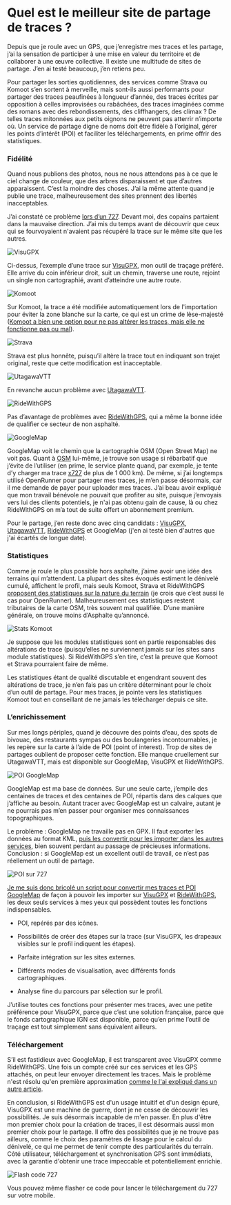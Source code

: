# Quel est le meilleur site de partage de traces ?

Depuis que je roule avec un GPS, que j’enregistre mes traces et les partage, j’ai la sensation de participer à une mise en valeur du territoire et de collaborer à une œuvre collective. Il existe une multitude de sites de partage. J’en ai testé beaucoup, j’en retiens peu.<span id="more-64753"></span>

Pour partager les sorties quotidiennes, des services comme Strava ou Komoot s’en sortent à merveille, mais sont-ils aussi performants pour partager des traces peaufinées à longueur d’année, des traces écrites par opposition à celles improvisées ou rabâchées, des traces imaginées comme des romans avec des rebondissements, des cliffhangers, des climax ? De telles traces mitonnées aux petits oignons ne peuvent pas atterrir n’importe où. Un service de partage digne de noms doit être fidèle à l’original, gérer les points d’intérêt (POI) et faciliter les téléchargements, en prime offrir des statistiques.

### Fidélité

Quand nous publions des photos, nous ne nous attendons pas à ce que le ciel change de couleur, que des arbres disparaissent et que d’autres apparaissent. C’est la moindre des choses. J’ai la même attente quand je publie une trace, malheureusement des sites prennent des libertés inacceptables.

J’ai constaté ce problème [lors d’un 727](https://tcrouzet.com/727tour). Devant moi, des copains partaient dans la mauvaise direction. J’ai mis du temps avant de découvrir que ceux qui se fourvoyaient n'avaient pas récupéré la trace sur le même site que les autres.

![VisuGPX](https://tcrouzet.com/images_tc/2023/02/visu01.jpg)

Ci-dessus, l’exemple d’une trace sur [VisuGPX](https://www.visugpx.com/), mon outil de traçage préféré. Elle arrive du coin inférieur droit, suit un chemin, traverse une route, rejoint un single non cartographié, avant d’atteindre une autre route.

![Komoot](https://tcrouzet.com/images_tc/2023/02/komoot01.jpg)

Sur Komoot, la trace a été modifiée automatiquement lors de l'importation pour éviter la zone blanche sur la carte, ce qui est un crime de lèse-majesté ([Komoot a bien une option pour ne pas altérer les traces, mais elle ne fonctionne pas ou mal](https://tcrouzet.com/2021/05/27/gaffe-komoot-est-bugue/)).

![Strava](https://tcrouzet.com/images_tc/2022/12/strava02.jpg)

Strava est plus honnête, puisqu’il altère la trace tout en indiquant son trajet original, reste que cette modification est inacceptable.

![UtagawaVTT](https://tcrouzet.com/images_tc/2023/02/utavtt01.jpg)

En revanche aucun problème avec [UtagawaVTT](https://www.utagawavtt.com/).

![RideWithGPS](https://tcrouzet.com/images_tc/2023/02/ridewith01.jpg)

Pas d’avantage de problèmes avec [RideWithGPS](https://ridewithgps.com/), qui a même la bonne idée de qualifier ce secteur de non asphalté.

![GoogleMap](https://tcrouzet.com/images_tc/2023/02/gmap01.png)

GoogleMap voit le chemin que la cartographie OSM (Open Street Map) ne voit pas. Quant à [OSM](https://www.openstreetmap.org/) lui-même, je trouve son usage si rébarbatif que j’évite de l’utiliser (en prime, le service plante quand, par exemple, je tente d’y charger ma trace [x727](/727-english/) de plus de 1 000 km). De même, si j’ai longtemps utilisé OpenRunner pour partager mes traces, je m’en passe désormais, car il me demande de payer pour uploader mes traces. J’ai beau avoir expliqué que mon travail bénévole ne pouvait que profiter au site, puisque j’envoyais vers lui des clients potentiels, je n'ai pas obtenu gain de cause, là ou chez RideWithGPS on m’a tout de suite offert un abonnement premium.

Pour le partage, j’en reste donc avec cinq candidats : [VisuGPX](https://www.visugpx.com/), [UtagawaVTT](https://www.utagawavtt.com/), [RideWithGPS](https://ridewithgps.com/) et GoogleMap (j'en ai testé bien d'autres que j'ai écartés de longue date).

### Statistiques

Comme je roule le plus possible hors asphalte, j’aime avoir une idée des terrains qui m’attendent. La plupart des sites évoqués estiment le dénivelé cumulé, affichent le profil, mais seuls Komoot, Strava et RideWithGPS [proposent des statistiques sur la nature du terrain](https://tcrouzet.com/2022/12/21/comment-evaluer-le-pourcentage-dasphalte-dune-trace/) (je crois que c’est aussi le cas pour OpenRunner). Malheureusement ces statistiques restent tributaires de la carte OSM, très souvent mal qualifiée. D’une manière générale, on trouve moins d’Asphalte qu’annoncé.

![Stats Komoot](https://tcrouzet.com/images_tc/2023/02/statskomoot1.png)

Je suppose que les modules statistiques sont en partie responsables des altérations de trace (puisqu’elles ne surviennent jamais sur les sites sans module statistiques). Si RideWithGPS s’en tire, c’est la preuve que Komoot et Strava pourraient faire de même.

Les statistiques étant de qualité discutable et engendrant souvent des altérations de trace, je n’en fais pas un critère déterminant pour le choix d’un outil de partage. Pour mes traces, je pointe vers les statistiques Komoot tout en conseillant de ne jamais les télécharger depuis ce site.

### L’enrichissement

Sur mes longs périples, quand je découvre des points d’eau, des spots de bivouac, des restaurants sympas ou des boulangeries incontournables, je les repère sur la carte à l’aide de POI (point of interest). Trop de sites de partages oublient de proposer cette fonction. Elle manque cruellement sur UtagawaVTT, mais est disponible sur GoogleMap, VisuGPX et RideWithGPS.

![POI GoogleMap](https://tcrouzet.com/images_tc/2023/02/gouglemap.png)

GoogleMap est ma base de données. Sur une seule carte, j’empile des centaines de traces et des centaines de POI, répartis dans des calques que j’affiche au besoin. Autant tracer avec GoogleMap est un calvaire, autant je ne pourrais pas m’en passer pour organiser mes connaissances topographiques.

Le problème : GoogleMap ne travaille pas en GPX. Il faut exporter les données au format KML, [puis les convertir pour les importer dans les autres services](https://www.gpsvisualizer.com/convert_input), bien souvent perdant au passage de précieuses informations. Conclusion : si GoogleMap est un excellent outil de travail, ce n’est pas réellement un outil de partage.

![POI sur 727](https://tcrouzet.com/images_tc/2023/02/visu727.jpg)

[Je me suis donc bricolé un script pour convertir mes traces et POI GoogleMap](https://bikepacking.000webhostapp.com/gpx/) de façon à pouvoir les importer sur [VisuGPX](https://www.visugpx.com/) et [RideWithGPS](https://ridewithgps.com/), les deux seuls services à mes yeux qui possèdent toutes les fonctions indispensables.

- POI, repérés par des icônes.

- Possibilités de créer des étapes sur la trace (sur VisuGPX, les drapeaux visibles sur le profil indiquent les étapes).

- Parfaite intégration sur les sites externes.

- Différents modes de visualisation, avec différents fonds cartographiques.

- Analyse fine du parcours par sélection sur le profil.

J’utilise toutes ces fonctions pour présenter mes traces, avec une petite préférence pour VisuGPX, parce que c’est une solution française, parce que le fonds cartographique IGN est disponible, parce qu’en prime l’outil de traçage est tout simplement sans équivalent ailleurs.

### Téléchargement

S’il est fastidieux avec GoogleMap, il est transparent avec VisuGPX comme RideWithGPS. Une fois un compte créé sur ces services et les GPS attachés, on peut leur envoyer directement les traces. Mais le problème n'est résolu qu'en première approximation [comme le l'ai expliqué dans un autre article](https://tcrouzet.com/2023/02/10/comment-installer-une-trace-sur-garmin/).

En conclusion, si RideWithGPS est d'un usage intuitif et d'un design épuré, VisuGPX est une machine de guerre, dont je ne cesse de découvrir les possibilités. Je suis désormais incapable de m'en passer. En plus d'être mon premier choix pour la création de traces, il est désormais aussi mon premier choix pour le partage. Il offre des possibilités que je ne trouve pas ailleurs, comme le choix des paramètres de lissage pour le calcul du dénivelé, ce qui me permet de tenir compte des particularités du terrain. Côté utilisateur, téléchargement et synchronisation GPS sont immédiats, avec la garantie d'obtenir une trace impeccable et potentiellement enrichie.

![Flash code 727](https://tcrouzet.com/images_tc/2023/02/flash727i727.png)

Vous pouvez même flasher ce code pour lancer le téléchargement du 727 sur votre mobile.